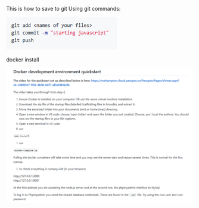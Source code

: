 This is how to save to git Using git commands:

![alt text](image4.png)

docker install
 
![alt text](image-3.png)
